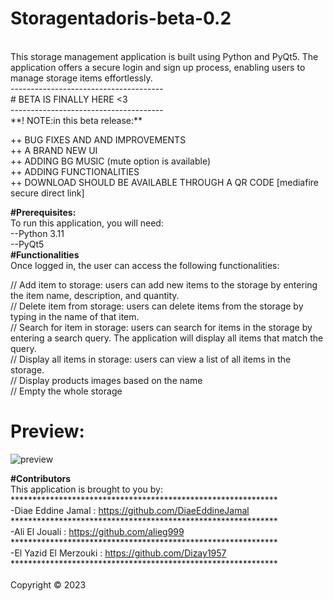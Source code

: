 # Storagentadoris-beta-0.2

<br>
This storage management application is built using Python and PyQt5. The application offers a secure login and sign up process, enabling users to manage storage items effortlessly.<br>
--------------------------------------<br>
     # BETA IS FINALLY HERE <3 <br>
--------------------------------------<br>
**! NOTE:in this beta release:**<br>

++ BUG FIXES AND AND IMPROVEMENTS<br>
++ A BRAND NEW UI<br>
++ ADDING BG MUSIC (mute option is available)<br>
++ ADDING FUNCTIONALITIES <br>
++ DOWNLOAD SHOULD BE AVAILABLE THROUGH A QR CODE [mediafire secure direct link]<br>

**#Prerequisites:**<br>
 To run this application, you will need:<br>
--Python 3.11<br>
--PyQt5<br>
**#Functionalities**<br>
Once logged in, the user can access the following functionalities:<br>

// Add item to storage:  users can add new items to the storage by entering the item name, description, and quantity.<br>
// Delete item from storage:  users can delete items from the storage by typing in the name of that item.<br>
// Search for item in storage: users can search for items in the storage by entering a search query. The application will display all items that match the query.<br>
// Display all items in storage: users can view a list of all items in the storage.<br>
// Display products images based on the name<br>
// Empty the whole storage<br>

# Preview:<br>
![preview](https://github.com/DiaeEddineJamal/Storagentadoris-beta-0.2/assets/86086748/c16694a2-e8cd-4839-84db-cae217c8fb44) <br>

**#Contributors**<br>
This application is brought to you by:<br>
*************************************************************<br>
-Diae Eddine Jamal : https://github.com/DiaeEddineJamal<br>
*************************************************************<br>
-Ali El Jouali : https://github.com/alieg999<br>
*************************************************************<br>
-El Yazid El Merzouki : https://github.com/Dizay1957<br>
*************************************************************<br>
<br>
Copyright © 2023
